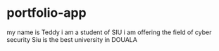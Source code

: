 # portfolio-app
my name is Teddy 
i am a student of SIU 
i am offering the field of cyber security
Siu is the best university in DOUALA
